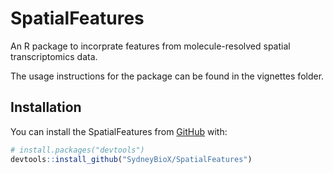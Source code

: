 # SpatialFeatures

An R package to incorprate features from molecule-resolved spatial transcriptomics data.

The usage instructions for the package can be found in the vignettes folder.

## Installation

You can install the SpatialFeatures from
[GitHub](https://github.com/) with:

``` r
# install.packages("devtools")
devtools::install_github("SydneyBioX/SpatialFeatures")
```

